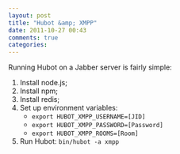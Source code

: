 ```yaml
---
layout: post
title: "Hubot &amp; XMPP"
date: 2011-10-27 00:43
comments: true
categories: 
---
```


Running Hubot on a Jabber server is fairly simple:

1.	Install node.js;
2.	Install npm;
3.	Install redis;
4.	Set up environment variables:
	* `export HUBOT_XMPP_USERNAME=[JID]`
	* `export HUBOT_XMPP_PASSWORD=[Password]`
	* `export HUBOT_XMPP_ROOMS=[Room]`
5.	Run Hubot: `bin/hubot -a xmpp`
